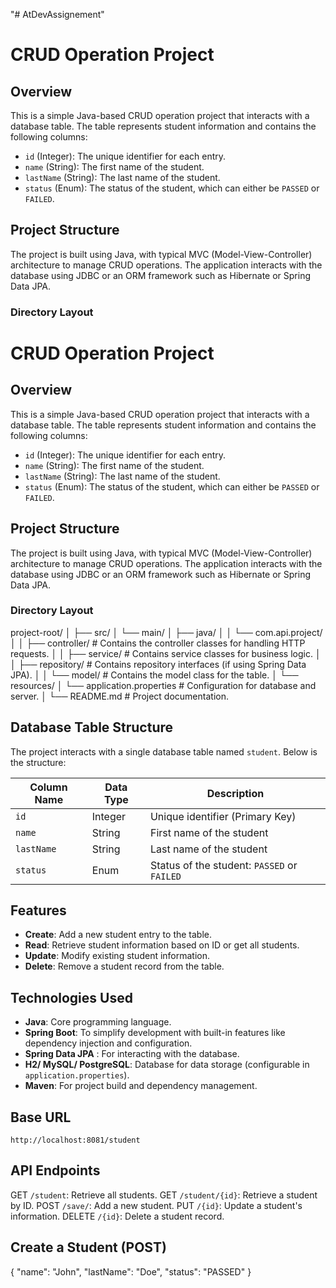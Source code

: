"# AtDevAssignement" 
# CRUD Operation Project

## Overview
This is a simple Java-based CRUD operation project that interacts with a database table. The table represents student information and contains the following columns:

- `id` (Integer): The unique identifier for each entry.
- `name` (String): The first name of the student.
- `lastName` (String): The last name of the student.
- `status` (Enum): The status of the student, which can either be `PASSED` or `FAILED`.

## Project Structure
The project is built using Java, with typical MVC (Model-View-Controller) architecture to manage CRUD operations. The application interacts with the database using JDBC or an ORM framework such as Hibernate or Spring Data JPA.

### Directory Layout
# CRUD Operation Project

## Overview
This is a simple Java-based CRUD operation project that interacts with a database table. The table represents student information and contains the following columns:

- `id` (Integer): The unique identifier for each entry.
- `name` (String): The first name of the student.
- `lastName` (String): The last name of the student.
- `status` (Enum): The status of the student, which can either be `PASSED` or `FAILED`.

## Project Structure
The project is built using Java, with typical MVC (Model-View-Controller) architecture to manage CRUD operations. The application interacts with the database using JDBC or an ORM framework such as Hibernate or Spring Data JPA.

### Directory Layout
project-root/ │ ├── src/ │ └── main/ │ ├── java/ │ │ └── com.api.project/ │ │ ├── controller/ # Contains the controller classes for handling HTTP requests. │ │ ├── service/ # Contains service classes for business logic. │ │ ├── repository/ # Contains repository interfaces (if using Spring Data JPA). │ │ └── model/ # Contains the model class for the table. │ └── resources/ │ └── application.properties # Configuration for database and server. │ └── README.md # Project documentation.

## Database Table Structure
The project interacts with a single database table named `student`. Below is the structure:

| Column Name | Data Type | Description                   |
|-------------|-----------|--------------------------------|
| `id`        | Integer   | Unique identifier (Primary Key)|
| `name`      | String    | First name of the student      |
| `lastName`  | String    | Last name of the student       |
| `status`    | Enum      | Status of the student: `PASSED` or `FAILED` |

## Features
- **Create**: Add a new student entry to the table.
- **Read**: Retrieve student information based on ID or get all students.
- **Update**: Modify existing student information.
- **Delete**: Remove a student record from the table.

## Technologies Used
- **Java**: Core programming language.
- **Spring Boot**: To simplify development with built-in features like dependency injection and configuration.
- **Spring Data JPA** : For interacting with the database.
- **H2/ MySQL/ PostgreSQL**: Database for data storage (configurable in `application.properties`).
- **Maven**: For project build and dependency management.

## Base URL

`http://localhost:8081/student`

## API Endpoints
GET `/student`: Retrieve all students.
GET `/student/{id}`: Retrieve a student by ID.
POST `/save/`: Add a new student.
PUT `/{id}`: Update a student's information.
DELETE `/{id}`: Delete a student record.

## Create a Student (POST)
{
  "name": "John",
  "lastName": "Doe",
  "status": "PASSED"
}





